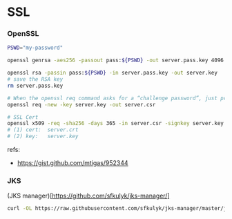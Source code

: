 # SSL


### OpenSSL

```bash
PSWD="my-password"

openssl genrsa -aes256 -passout pass:${PSWD} -out server.pass.key 4096

openssl rsa -passin pass:${PSWD} -in server.pass.key -out server.key
# save the RSA key
rm server.pass.key

# When the openssl req command asks for a “challenge password”, just press return, leaving the password empty.
openssl req -new -key server.key -out server.csr

# SSL Cert
openssl x509 -req -sha256 -days 365 -in server.csr -signkey server.key -out server.crt
# (1) cert:  server.crt
# (2) key:   server.key
```

refs:
 - https://gist.github.com/mtigas/952344

### JKS

(JKS manager)[https://github.com/sfkulyk/jks-manager/]

```bash
curl -OL https://raw.githubusercontent.com/sfkulyk/jks-manager/master/jks_mgr.sh
```
